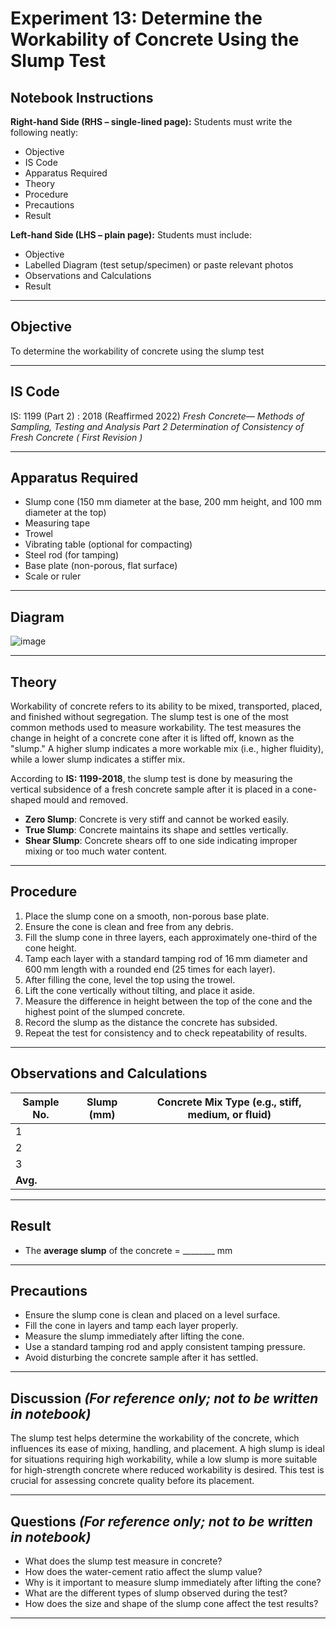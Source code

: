 # **Experiment 13: Determine the Workability of Concrete Using the Slump Test**

## **Notebook Instructions**

**Right-hand Side (RHS – single-lined page):**
Students must write the following neatly:

* Objective
* IS Code
* Apparatus Required
* Theory
* Procedure
* Precautions
* Result

**Left-hand Side (LHS – plain page):**
Students must include:

* Objective
* Labelled Diagram (test setup/specimen) or paste relevant photos
* Observations and Calculations
* Result

---

## **Objective**

To determine the workability of concrete using the slump test

---

## **IS Code**

IS: 1199 (Part 2) : 2018 (Reaffirmed 2022)
*Fresh Concrete— Methods of Sampling, Testing and Analysis Part 2 Determination of Consistency of Fresh Concrete ( First Revision )*

---

## **Apparatus Required**

* Slump cone (150 mm diameter at the base, 200 mm height, and 100 mm diameter at the top)
* Measuring tape
* Trowel
* Vibrating table (optional for compacting)
* Steel rod (for tamping)
* Base plate (non-porous, flat surface)
* Scale or ruler

---

## **Diagram**

![image](https://github.com/user-attachments/assets/1c222294-5e35-45e8-9947-eed21ea43874)


---

## **Theory**

Workability of concrete refers to its ability to be mixed, transported, placed, and finished without segregation. The slump test is one of the most common methods used to measure workability. The test measures the change in height of a concrete cone after it is lifted off, known as the "slump." A higher slump indicates a more workable mix (i.e., higher fluidity), while a lower slump indicates a stiffer mix.

According to **IS: 1199-2018**, the slump test is done by measuring the vertical subsidence of a fresh concrete sample after it is placed in a cone-shaped mould and removed.

* **Zero Slump**: Concrete is very stiff and cannot be worked easily.
* **True Slump**: Concrete maintains its shape and settles vertically.
* **Shear Slump**: Concrete shears off to one side indicating improper mixing or too much water content.

---

## **Procedure**

1. Place the slump cone on a smooth, non-porous base plate.
2. Ensure the cone is clean and free from any debris.
3. Fill the slump cone in three layers, each approximately one-third of the cone height.
4. Tamp each layer with a standard tamping rod of 16 mm diameter and 600 mm length with a rounded end (25 times for each layer).
5. After filling the cone, level the top using the trowel.
6. Lift the cone vertically without tilting, and place it aside.
7. Measure the difference in height between the top of the cone and the highest point of the slumped concrete.
8. Record the slump as the distance the concrete has subsided.
9. Repeat the test for consistency and to check repeatability of results.

---

## **Observations and Calculations**

| Sample No. | Slump (mm) | Concrete Mix Type (e.g., stiff, medium, or fluid) |
| ---------- | ---------- | ------------------------------------------------- |
| 1          |            |                                                   |
| 2          |            |                                                   |
| 3          |            |                                                   |
| **Avg.**   |            |                                                   |

---

## **Result**

* The **average slump** of the concrete = \_\_\_\_\_\_\_\_ mm

---

## **Precautions**

* Ensure the slump cone is clean and placed on a level surface.
* Fill the cone in layers and tamp each layer properly.
* Measure the slump immediately after lifting the cone.
* Use a standard tamping rod and apply consistent tamping pressure.
* Avoid disturbing the concrete sample after it has settled.

---

## **Discussion** *(For reference only; not to be written in notebook)*

The slump test helps determine the workability of the concrete, which influences its ease of mixing, handling, and placement. A high slump is ideal for situations requiring high workability, while a low slump is more suitable for high-strength concrete where reduced workability is desired. This test is crucial for assessing concrete quality before its placement.

---

## **Questions** *(For reference only; not to be written in notebook)*

* What does the slump test measure in concrete?
* How does the water-cement ratio affect the slump value?
* Why is it important to measure slump immediately after lifting the cone?
* What are the different types of slump observed during the test?
* How does the size and shape of the slump cone affect the test results?

---
